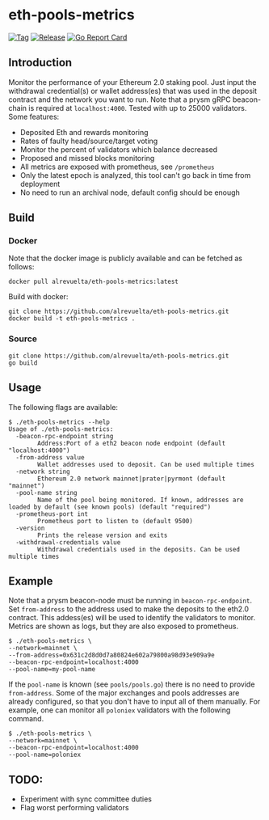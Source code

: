 # eth-pools-metrics

[![Tag](https://img.shields.io/github/tag/alrevuelta/eth-pools-metrics.svg)](https://github.com/alrevuelta/eth-pools-metrics/releases/)
[![Release](https://github.com/alrevuelta/eth-pools-metrics/actions/workflows/release.yml/badge.svg)](https://github.com/alrevuelta/eth-pools-metrics/actions/workflows/release.yml)
[![Go Report Card](https://goreportcard.com/badge/github.com/alrevuelta/eth-pools-metrics)](https://goreportcard.com/report/github.com/alrevuelta/eth-pools-metrics)

## Introduction

Monitor the performance of your Ethereum 2.0 staking pool. Just input the withdrawal credential(s) or wallet address(es) that was used in the deposit contract and the network you want to run. Note that a prysm gRPC beacon-chain is required at `localhost:4000`. Tested with up to 25000 validators. Some features:
* Deposited Eth and rewards monitoring
* Rates of faulty head/source/target voting
* Monitor the percent of validators which balance decreased
* Proposed and missed blocks monitoring
* All metrics are exposed with prometheus, see `/prometheus`
* Only the latest epoch is analyzed, this tool can't go back in time from deployment
* No need to run an archival node, default config should be enough

## Build

### Docker

Note that the docker image is publicly available and can be fetched as follows:

```console
docker pull alrevuelta/eth-pools-metrics:latest
```

Build with docker:

```console
git clone https://github.com/alrevuelta/eth-pools-metrics.git
docker build -t eth-pools-metrics .
```

### Source

```console
git clone https://github.com/alrevuelta/eth-pools-metrics.git
go build
```

## Usage

The following flags are available:

```console
$ ./eth-pools-metrics --help
Usage of ./eth-pools-metrics:
  -beacon-rpc-endpoint string
    	Address:Port of a eth2 beacon node endpoint (default "localhost:4000")
  -from-address value
    	Wallet addresses used to deposit. Can be used multiple times
  -network string
    	Ethereum 2.0 network mainnet|prater|pyrmont (default "mainnet")
  -pool-name string
    	Name of the pool being monitored. If known, addresses are loaded by default (see known pools) (default "required")
  -prometheus-port int
    	Prometheus port to listen to (default 9500)
  -version
    	Prints the release version and exits
  -withdrawal-credentials value
    	Withdrawal credentials used in the deposits. Can be used multiple times
```

## Example

Note that a prysm beacon-node must be running in `beacon-rpc-endpoint`. Set `from-address` to the address used to make the deposits to the eth2.0 contract. This addess(es) will be used to identify the validators to monitor. Metrics are shown as logs, but they are also exposed to prometheus.

```console
$ ./eth-pools-metrics \
--network=mainnet \
--from-address=0x631c2d8d0d7a80824e602a79800a98d93e909a9e
--beacon-rpc-endpoint=localhost:4000
--pool-name=my-pool-name
```

If the `pool-name` is known (see `pools/pools.go`) there is no need to provide `from-address`. Some of the major exchanges and pools addresses are already configured, so that you don't have to input all of them manually. For example, one can monitor all `poloniex` validators with the following command.

```console
$ ./eth-pools-metrics \
--network=mainnet \
--beacon-rpc-endpoint=localhost:4000
--pool-name=poloniex
```

## TODO:
* Experiment with sync committee duties
* Flag worst performing validators
